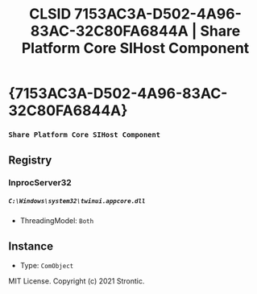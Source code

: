 ﻿---
title: "CLSID 7153AC3A-D502-4A96-83AC-32C80FA6844A | Share Platform Core SIHost Component"
excerpt: What is COM-Object CLSID 7153AC3A-D502-4A96-83AC-32C80FA6844A?
---

# {7153AC3A-D502-4A96-83AC-32C80FA6844A}

### `Share Platform Core SIHost Component`

## Registry


### InprocServer32

##### `C:\Windows\system32\twinui.appcore.dll`
* ThreadingModel: `Both`

## Instance

* Type: `ComObject`

MIT License. Copyright (c) 2021 Strontic.


